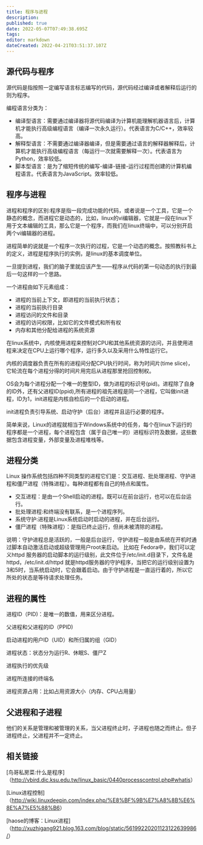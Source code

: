 ```yaml
---
title: 程序与进程
description: 
published: true
date: 2022-05-07T07:49:38.695Z
tags: 
editor: markdown
dateCreated: 2022-04-21T03:51:37.107Z
---
```


## 源代码与程序

源代码是指按照一定编写语言标志编写的代码，源代码经过编译或者解释后运行的则为程序。

编程语言分类为：

- 编译型语言：需要通过编译器将源代码编译为计算机能理解机器语言后，计算机才能执行高级编程语言（编译一次永久运行）。代表语言为C/C++，效率较高。
- 解释型语言：不需要通过编译器编译，但是需要通过语言的解释器解释后，计算机才能执行高级编程语言（每运行一次就需要解释一次）。代表语言为Python，效率较低。
- 脚本型语言：是为了缩短传统的编写-编译-链接-运行过程而创建的计算机编程语言。代表语言为JavaScript。效率较低。

## 程序与进程
进程和程序的区别:程序是指一段完成功能的代码，或者说是一个工具，它是一个静态的概念，而进程它是动态的，比如，linux的vi编辑器，它就是一段在linux下用于文本编辑的工具，那么它是一个程序，而我们在linux终端中，可以分别开启两个vi编辑器的进程。

进程简单的说就是一个程序一次执行的过程，它是一个动态的概念。按照教科书上的定义，进程是程序执行的实例，是linux的基本调度单位。

一旦提到进程，我们的脑子里就应该产生——程序从代码的第一句动态的执行到最后一句这样的一个思路。

一个进程由如下元素组成：

- 进程的当前上下文，即进程的当前执行状态；
- 进程的当前执行目录
- 进程访问的文件和目录
- 进程的访问权限，比如它的文件模式和所有权
- 内存和其他分配给进程的系统资源

在linux系统中，内核使用进程来控制对CPU和其他系统资源的访问，并且使用进程来决定在CPU上运行哪个程序，运行多久以及采用什么特性运行它。

内核的调度器负责在所有的进程间分配CPU执行时间，称为时间片(time slice)，它轮流在每个进程分得的时间片用完后从进程那里抢回控制权。

OS会为每个进程分配一个唯一的整型ID，做为进程的标识号(pid)。进程除了自身的ID外，还有父进程ID(ppid),所有进程的祖先进程是同一个进程，它叫做init进程，ID为1，init进程是内核自检后的一个启动的进程。

init进程负责引导系统、启动守护（后台）进程并且运行必要的程序。

简单来说，Linux的进程就相当于Windows系统中的任务，每个在linux下运行的程序都是一个进程，每个进程包含（属于自己唯一的）进程标识符及数据，这些数据包含进程变量，外部变量及进程堆栈等。

## 进程分类

Linux 操作系统包括四种不同类型的进程它们是：交互进程、批处理进程、守护进程和僵尸进程（特殊进程）。每种进程都有自己的特点和属性。

- 交互进程：是由一个Shell启动的进程。既可以在前台运行，也可以在后台运行。
- 批处理进程:和终端没有联系，是一个进程序列。
- 系统守护:进程是Linux系统启动时启动的进程，并在后台运行。
- 僵尸进程（特殊进程）：是指已终止运行，但尚未被清除的进程。

说明：守护进程总是活跃的，一般是后台运行，守护进程一般是由系统在开机时通过脚本自动激活启动或超级管理用户root来启动。 比如在 Fedora中，我们可以定义httpd 服务器的启动脚本的运行级别，此文件位于/etc/init.d目录下，文件名是httpd，/etc/init.d/httpd 就是httpd服务器的守护程序，当把它的运行级别设置为3和5时，当系统启动时，它会跟着启动。由于守护进程是一直运行着的，所以它所处的状态是等待请求处理任务。

## 进程的属性

进程ID（PID)：是唯一的数值，用来区分进程。

父进程和父进程的ID（PPID)

启动进程的用户ID（UID）和所归属的组（GID）

进程状态：状态分为运行R、休眠S、僵尸Z

进程执行的优先级

进程所连接的终端名

进程资源占用：比如占用资源大小（内存、CPU占用量）

## 父进程和子进程

他们的关系是管理和被管理的关系，当父进程终止时，子进程也随之而终止。但子进程终止，父进程并不一定终止。

## 相关链接
[鸟哥私房菜:什么是程序]（<http://vbird.dic.ksu.edu.tw/linux_basic/0440processcontrol.php#whatis>）

[Linux进程控制]（<http://wiki.linuxdeepin.com/index.php/%E8%BF%9B%E7%A8%8B%E6%8E%A7%E5%88%B6>）

[haose的博客：Linux进程]（<http://xuzhigang921.blog.163.com/blog/static/56199220201123122639986/>）
